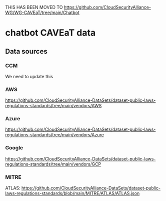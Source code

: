 THIS HAS BEEN MOVED TO https://github.com/CloudSecurityAlliance-WG/WG-CAVEaT/tree/main/Chatbot

# chatbot CAVEaT data

## Data sources

### CCM

We need to update this

### AWS

https://github.com/CloudSecurityAlliance-DataSets/dataset-public-laws-regulations-standards/tree/main/vendors/AWS

### Azure

https://github.com/CloudSecurityAlliance-DataSets/dataset-public-laws-regulations-standards/tree/main/vendors/Azure

### Google

https://github.com/CloudSecurityAlliance-DataSets/dataset-public-laws-regulations-standards/tree/main/vendors/GCP

### MITRE

ATLAS: https://github.com/CloudSecurityAlliance-DataSets/dataset-public-laws-regulations-standards/blob/main/MITRE/ATLAS/ATLAS.json
